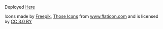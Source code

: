 Deployed [Here](https://damp-ridge-23132.herokuapp.com/)

Icons made by [Freepik](http://www.freepik.com), [Those Icons](https://www.flaticon.com/authors/those-icons) from www.flaticon.com and is licensed by [CC 3.0 BY](http://creativecommons.org/licenses/by/3.0/)
